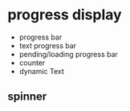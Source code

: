 # progress display

- progress bar
- text progress bar
- pending/loading progress bar
- counter 
- dynamic Text

## spinner
